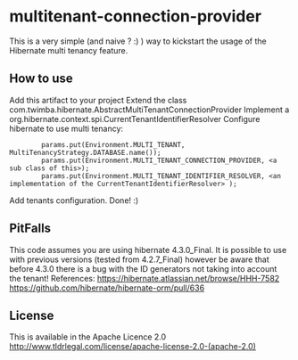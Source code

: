 # multitenant-connection-provider
This is a very simple (and naive ? :) ) way to kickstart the usage of the Hibernate multi 
tenancy feature.

## How to use
Add this artifact to your project
Extend the class com.twimba.hibernate.AbstractMultiTenantConnectionProvider
Implement a org.hibernate.context.spi.CurrentTenantIdentifierResolver 
Configure hibernate to use multi tenancy:
```
		params.put(Environment.MULTI_TENANT, MultiTenancyStrategy.DATABASE.name());
		params.put(Environment.MULTI_TENANT_CONNECTION_PROVIDER, <a sub class of this>);
		params.put(Environment.MULTI_TENANT_IDENTIFIER_RESOLVER, <an implementation of the CurrentTenantIdentifierResolver> );
```
Add tenants configuration.
Done! :)

## PitFalls
This code assumes you are using hibernate 4.3.0_Final. It is possible to use with previous 
versions (tested from 4.2.7_Final) however be aware that before 4.3.0 there is a bug with 
the ID generators not taking into account the tenant!
References: 
	https://hibernate.atlassian.net/browse/HHH-7582
	https://github.com/hibernate/hibernate-orm/pull/636

## License
This is available in the Apache Licence 2.0
http://www.tldrlegal.com/license/apache-license-2.0-(apache-2.0)
